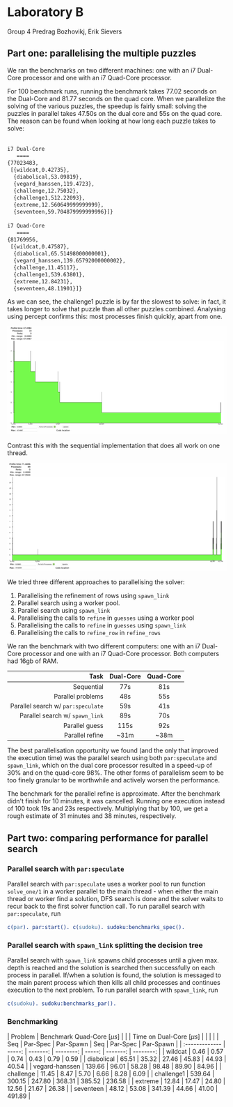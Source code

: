 # Laboratory B
Group 4
Predrag Bozhovikj, Erik Sievers

## Part one: parallelising the multiple puzzles

We ran the benchmarks on two different machines: one with an i7 Dual-Core processor and one with an i7 Quad-Core processor.

For 100 benchmark runs, running the benchmark takes 77.02 seconds on the Dual-Core and 81.77 seconds on the quad core. When we parallelize the solving of the various puzzles, the speedup is fairly small: solving the puzzles in parallel takes 47.50s on the dual core and 55s on the quad core. The reason can be found when looking at how long each puzzle takes to solve:
```

i7 Dual-Core
   ====
{77023483,
 [{wildcat,0.42735},
  {diabolical,53.09819},
  {vegard_hanssen,119.4723},
  {challenge,12.75032},
  {challenge1,512.22093},
  {extreme,12.560649999999999},
  {seventeen,59.704879999999996}]}

i7 Quad-Core
   ====
{81769956,
 [{wildcat,0.47587},
  {diabolical,65.51498000000001},
  {vegard_hanssen,139.65792000000002},
  {challenge,11.45117},
  {challenge1,539.63801},
  {extreme,12.84231},
  {seventeen,48.11901}]}
```

As we can see, the challenge1 puzzle is by far the slowest to solve: in fact, it takes longer to solve that puzzle than all other puzzles combined. Analysing using percept confirms this: most processes finish quickly, apart from one.

![](Parallel.png)

Contrast this with the sequential implementation that does all work on one thread.

![](Sequential.png)

We tried three different approaches to parallelising the solver:
1. Parallelising the refinement of rows using `spawn_link`
2. Parallel search using a worker pool.
3. Parallel search using `spawn_link`
4. Parallelising the calls to `refine` in `guesses` using a worker pool
5. Parallelising the calls to `refine` in `guesses` using `spawn_link`
6. Parallelising the calls to `refine_row` in `refine_rows`

We ran the benchmark with two different computers: one with an i7 Dual-Core processor and one with an i7 Quad-Core processor. Both computers had 16gb of RAM.

|                               Task | Dual-Core | Quad-Core |
| ---------------------------------: | :-------: | :-------: |
|                         Sequential |    77s    |    81s    |
|                  Parallel problems |    48s    |    55s    |
| Parallel search w/ `par:speculate` |    59s    |    41s    |
|    Parallel search w/ `spawn_link` |    89s    |    70s    |
|                     Parallel guess |   115s    |    92s    |
|                    Parallel refine |   ~31m    |   ~38m    |

The best parallelisation opportunity we found (and the only that improved the execution time) was the parallel search using both `par:speculate` and `spawn_link`, which on the dual core processor resulted in a speed-up of 30% and on the quad-core 98%. The other forms of parallelism seem to be too finely granular to be worthwhile and actively worsen the performance.

The benchmark for the parallel refine is approximate. After the benchmark didn't finish for 10 minutes, it was cancelled. Running one execution instead of 100 took 19s and 23s respectively. Multiplying that by 100, we get a rough estimate of 31 minutes and 38 minutes, respectively.

## Part two: comparing performance for parallel search

### Parallel search with `par:speculate`
Parallel search with `par:speculate` uses a worker pool to run function `solve_one/1` in a worker parallel to the main thread - when either the main thread or worker find a solution, DFS search is done and the solver waits to recur back to the first solver function call. To run parallel search with `par:speculate`, run

```erlang
c(par). par:start(). c(sudoku). sudoku:benchmarks_spec().
```

### Parallel search with `spawn_link` splitting the decision tree
Parallel search with `spawn_link` spawns child processes until a given max. depth is reached and the solution is searched then successfully on each process in parallel. If/when a solution is found, the solution is messaged to the main parent process which then kills all child processes and continues execution to the next problem. To run parallel search with `spawn_link`, run

```erlang
c(sudoku). sudoku:benchmarks_par().
```

### Benchmarking

<style>
.final-results tr:nth-child(1) td:nth-child(2) { background: green; color: white; }
.final-results tr:nth-child(1) td:nth-child(3) { background: yellow; color: black; }
.final-results tr:nth-child(1) td:nth-child(4) { background: red; color: white; }

.final-results tr:nth-child(2) td:nth-child(2) { background: red; color: white; }
.final-results tr:nth-child(2) td:nth-child(3) { background: yellow; color: black; }
.final-results tr:nth-child(2) td:nth-child(4) { background: green; color: white; }

.final-results tr:nth-child(3) td:nth-child(2) { background: red; color: white; }
.final-results tr:nth-child(3) td:nth-child(3) { background: yellow; color: black; }
.final-results tr:nth-child(3) td:nth-child(4) { background: green; color: white; }

.final-results tr:nth-child(4) td:nth-child(2) { background: red; color: white; }
.final-results tr:nth-child(4) td:nth-child(3) { background: yellow; color: black; }
.final-results tr:nth-child(4) td:nth-child(4) { background: green; color: white; }

.final-results tr:nth-child(5) td:nth-child(2) { background: red; color: white; }
.final-results tr:nth-child(5) td:nth-child(3) { background: yellow; color: black; }
.final-results tr:nth-child(5) td:nth-child(4) { background: green; color: white; }

.final-results tr:nth-child(6) td:nth-child(2) { background: green; color: white; }
.final-results tr:nth-child(6) td:nth-child(3) { background: yellow; color: black; }
.final-results tr:nth-child(6) td:nth-child(4) { background: red; color: white; }

.final-results tr:nth-child(7) td:nth-child(2) { background: green; color: white; }
.final-results tr:nth-child(7) td:nth-child(3) { background: yellow; color: black; }
.final-results tr:nth-child(7) td:nth-child(4) { background: red; color: white; }

.final-results tr:nth-child(1) td:nth-child(5) { background: green; color: white; }
.final-results tr:nth-child(1) td:nth-child(6) { background: red; color: white; }
.final-results tr:nth-child(1) td:nth-child(7) { background: yellow; color: black; }
.final-results tr:nth-child(2) td:nth-child(5) { background: red; color: white; }
.final-results tr:nth-child(2) td:nth-child(6) { background: yellow; color: black; }
.final-results tr:nth-child(2) td:nth-child(7) { background: green; color: white; }
.final-results tr:nth-child(3) td:nth-child(5) { background: red; color: white; }
.final-results tr:nth-child(3) td:nth-child(6) { background: yellow; color: black; }
.final-results tr:nth-child(3) td:nth-child(7) { background: green; color: white; }
.final-results tr:nth-child(4) td:nth-child(5) { background: yellow; color: black; }
.final-results tr:nth-child(4) td:nth-child(6) { background: red; color: white; }
.final-results tr:nth-child(4) td:nth-child(7) { background: green; color: white; }
.final-results tr:nth-child(5) td:nth-child(5) { background: yellow; color: black; }
.final-results tr:nth-child(5) td:nth-child(6) { background: red; color: white; }
.final-results tr:nth-child(5) td:nth-child(7) { background: green; color: white; }
.final-results tr:nth-child(6) td:nth-child(5) { background: green; color: white; }
.final-results tr:nth-child(6) td:nth-child(6) { background: yellow; color: black; }
.final-results tr:nth-child(6) td:nth-child(7) { background: red; color: white; }
.final-results tr:nth-child(7) td:nth-child(5) { background: yellow; color: black; }
.final-results tr:nth-child(7) td:nth-child(6) { background: green; color: white; }
.final-results tr:nth-child(7) td:nth-child(7) { background: red; color: white; }


</style>
<div style="page-break-after: always; break-after: page;"></div>

<div class="final-results">

|        Problem | Benchmark Quad-Core [*µs*] | | | Time on Dual-Core [*µs*] | | |
|                |    Seq | Par-Spec | Par-Spawn |    Seq | Par-Spec | Par-Spawn |
| :------------- | -----: | -------: | --------: | -----: | -------: | --------: |
| wildcat        |   0.46 |     0.57 |      0.74 |   0.43 |     0.79 |      0.59 |
| diabolical     |  65.51 |    35.32 |     27.46 |  45.83 |    44.93 |     40.54 |
| vegard-hanssen | 139.66 |    96.01 |     58.28 |  98.48 |    89.90 |     84.96 |
| challenge      |  11.45 |     8.47 |      5.70 |   6.66 |     8.28 |      6.09 |
| challenge1     | 539.64 |   300.15 |    247.80 | 368.31 |   385.52 |    236.58 |
| extreme        |  12.84 |    17.47 |     24.80 |  12.56 |    21.67 |     26.38 |
| seventeen      |  48.12 |    53.08 |    341.39 |  44.66 |    41.00 |    491.89 |

</div>

<!-- ### Parallel search worker pool vs `spawn_link`
Worker pool:
```
{51107880,
 [{wildcat,0.5748},
  {diabolical,35.3176},
  {vegard_hanssen,96.00833},
  {challenge,8.47266},
  {challenge1,300.15292999999997},
  {extreme,17.468709999999998},
  {seventeen,53.08332}]}
```

`spawn_link`
```
{70617098,
 [{wildcat,0.74327},
  {diabolical,27.45721},
  {vegard_hanssen,58.28196},
  {challenge,5.69686},
  {challenge1,247.7979},
  {extreme,24.79955},
  {seventeen,341.39387}]}
```

This brings a nice speedup to all problems, except extreme and seventeen which are slower than on the sequential solver. -->

<!-- After implementing worker pools and splitting of the initial decision tree into one process for each, the number of processes jumps drastically without a significant speedup in execution (46.4s), as can be seen in percept. -->
<!-- ![](ConcurrentInitialTreeSplit.png) -->
